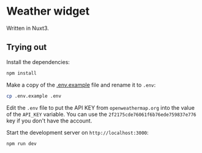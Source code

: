 # Weather widget

Written in Nuxt3.

## Trying out

Install the dependencies:

```bash
npm install
```

Make a copy of the [.env.example](.env.example) file and rename it to `.env`:
```bash
cp .env.example .env
```

Edit the `.env` file to put the API KEY from `openweathermap.org` into the value of the `API_KEY` variable.
You can use the `2f2175cde76061f6b76ede759837e776` key if you don't have the account.

Start the development server on `http://localhost:3000`:

```bash
npm run dev
```